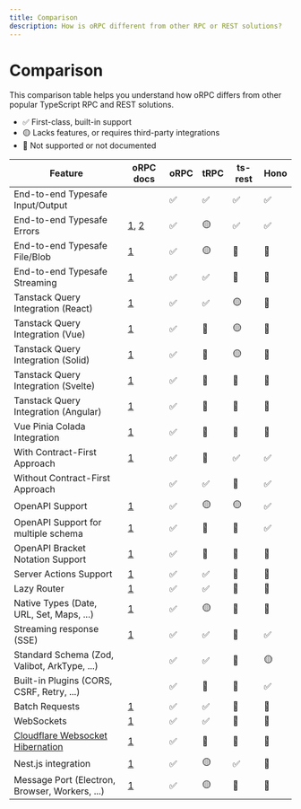 ```yaml
---
title: Comparison
description: How is oRPC different from other RPC or REST solutions?
---
```


# Comparison

This comparison table helps you understand how oRPC differs from other popular TypeScript RPC and REST solutions.

- ✅ First-class, built-in support
- 🟡 Lacks features, or requires third-party integrations
- 🛑 Not supported or not documented

| Feature                                                                                                                      | oRPC docs                                                                                    | oRPC | tRPC | ts-rest | Hono |
| ---------------------------------------------------------------------------------------------------------------------------- | -------------------------------------------------------------------------------------------- | ---- | ---- | ------- | ---- |
| End-to-end Typesafe Input/Output                                                                                             |                                                                                              | ✅   | ✅   | ✅      | ✅   |
| End-to-end Typesafe Errors                                                                                                   | [1](/docs/client/error-handling), [2](/docs/error-handling#type%E2%80%90safe-error-handling) | ✅   | 🟡   | ✅      | ✅   |
| End-to-end Typesafe File/Blob                                                                                                | [1](/docs/file-upload-download)                                                              | ✅   | 🟡   | 🛑      | 🛑   |
| End-to-end Typesafe Streaming                                                                                                | [1](/docs/event-iterator)                                                                    | ✅   | ✅   | 🛑      | 🛑   |
| Tanstack Query Integration (React)                                                                                           | [1](/docs/integrations/tanstack-query)                                                       | ✅   | ✅   | 🟡      | 🛑   |
| Tanstack Query Integration (Vue)                                                                                             | [1](/docs/integrations/tanstack-query)                                                       | ✅   | 🛑   | 🟡      | 🛑   |
| Tanstack Query Integration (Solid)                                                                                           | [1](/docs/integrations/tanstack-query)                                                       | ✅   | 🛑   | 🟡      | 🛑   |
| Tanstack Query Integration (Svelte)                                                                                          | [1](/docs/integrations/tanstack-query)                                                       | ✅   | 🛑   | 🛑      | 🛑   |
| Tanstack Query Integration (Angular)                                                                                         | [1](/docs/integrations/tanstack-query)                                                       | ✅   | 🛑   | 🛑      | 🛑   |
| Vue Pinia Colada Integration                                                                                                 | [1](/docs/integrations/pinia-colada)                                                         | ✅   | 🛑   | 🛑      | 🛑   |
| With Contract-First Approach                                                                                                 | [1](/docs/contract-first/define-contract)                                                    | ✅   | 🛑   | ✅      | ✅   |
| Without Contract-First Approach                                                                                              |                                                                                              | ✅   | ✅   | 🛑      | ✅   |
| OpenAPI Support                                                                                                              | [1](/docs/openapi/openapi-handler)                                                           | ✅   | 🟡   | 🟡      | ✅   |
| OpenAPI Support for multiple schema                                                                                          | [1](/docs/openapi/openapi-handler)                                                           | ✅   | 🛑   | 🛑      | ✅   |
| OpenAPI Bracket Notation Support                                                                                             | [1](/docs/openapi/bracket-notation)                                                          | ✅   | 🛑   | 🛑      | 🛑   |
| Server Actions Support                                                                                                       | [1](/docs/server-action)                                                                     | ✅   | ✅   | 🛑      | 🛑   |
| Lazy Router                                                                                                                  | [1](/docs/router#lazy-router)                                                                | ✅   | ✅   | 🛑      | 🛑   |
| Native Types (Date, URL, Set, Maps, ...)                                                                                     | [1](/docs/rpc-handler#supported-data-types)                                                  | ✅   | 🟡   | 🛑      | 🛑   |
| Streaming response (SSE)                                                                                                     | [1](/docs/event-iterator)                                                                    | ✅   | ✅   | 🛑      | ✅   |
| Standard Schema (Zod, Valibot, ArkType, ...)                                                                                 |                                                                                              | ✅   | ✅   | 🛑      | 🟡   |
| Built-in Plugins (CORS, CSRF, Retry, ...)                                                                                    |                                                                                              | ✅   | 🛑   | 🛑      | ✅   |
| Batch Requests                                                                                                               | [1](/docs/plugins/batch-requests)                                                            | ✅   | ✅   | 🛑      | 🛑   |
| WebSockets                                                                                                                   | [1](/docs/adapters/websocket)                                                                | ✅   | ✅   | 🛑      | 🛑   |
| [Cloudflare Websocket Hibernation](https://developers.cloudflare.com/durable-objects/examples/websocket-hibernation-server/) | [1](/docs/plugins/hibernation)                                                               | ✅   | 🛑   | 🛑      | 🛑   |
| Nest.js integration                                                                                                          | [1](/docs/openapi/integrations/implement-contract-in-nest)                                   | ✅   | 🟡   | ✅      | 🛑   |
| Message Port (Electron, Browser, Workers, ...)                                                                               | [1](/docs/adapters/message-port)                                                             | ✅   | 🟡   | 🛑      | 🛑   |
